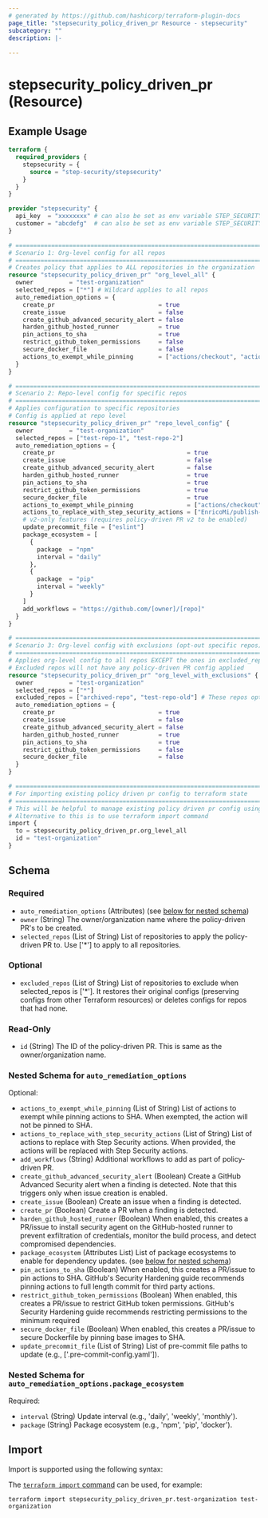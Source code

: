 ```yaml
---
# generated by https://github.com/hashicorp/terraform-plugin-docs
page_title: "stepsecurity_policy_driven_pr Resource - stepsecurity"
subcategory: ""
description: |-
  
---
```


# stepsecurity_policy_driven_pr (Resource)



## Example Usage

```terraform
terraform {
  required_providers {
    stepsecurity = {
      source = "step-security/stepsecurity"
    }
  }
}

provider "stepsecurity" {
  api_key  = "xxxxxxxx" # can also be set as env variable STEP_SECURITY_API_KEY
  customer = "abcdefg"  # can also be set as env variable STEP_SECURITY_CUSTOMER
}

# ============================================================================
# Scenario 1: Org-level config for all repos
# ============================================================================
# Creates policy that applies to ALL repositories in the organization
resource "stepsecurity_policy_driven_pr" "org_level_all" {
  owner          = "test-organization"
  selected_repos = ["*"] # Wildcard applies to all repos
  auto_remediation_options = {
    create_pr                             = true
    create_issue                          = false
    create_github_advanced_security_alert = false
    harden_github_hosted_runner           = true
    pin_actions_to_sha                    = true
    restrict_github_token_permissions     = false
    secure_docker_file                    = false
    actions_to_exempt_while_pinning       = ["actions/checkout", "actions/setup-node"]
  }
}

# ============================================================================
# Scenario 2: Repo-level config for specific repos
# ============================================================================
# Applies configuration to specific repositories
# Config is applied at repo level
resource "stepsecurity_policy_driven_pr" "repo_level_config" {
  owner          = "test-organization"
  selected_repos = ["test-repo-1", "test-repo-2"]
  auto_remediation_options = {
    create_pr                                     = true
    create_issue                                  = false
    create_github_advanced_security_alert         = false
    harden_github_hosted_runner                   = true
    pin_actions_to_sha                            = true
    restrict_github_token_permissions             = true
    secure_docker_file                            = true
    actions_to_exempt_while_pinning               = ["actions/checkout", "actions/setup-node"]
    actions_to_replace_with_step_security_actions = ["EnricoMi/publish-unit-test-result-action"]
    # v2-only features (requires policy-driven PR v2 to be enabled)
    update_precommit_file = ["eslint"]
    package_ecosystem = [
      {
        package  = "npm"
        interval = "daily"
      },
      {
        package  = "pip"
        interval = "weekly"
      }
    ]
    add_workflows = "https://github.com/[owner]/[repo]"
  }
}

# ============================================================================
# Scenario 3: Org-level config with exclusions (opt-out specific repos)
# ============================================================================
# Applies org-level config to all repos EXCEPT the ones in excluded_repos
# Excluded repos will not have any policy-driven PR config applied
resource "stepsecurity_policy_driven_pr" "org_level_with_exclusions" {
  owner          = "test-organization"
  selected_repos = ["*"]
  excluded_repos = ["archived-repo", "test-repo-old"] # These repos opt-out
  auto_remediation_options = {
    create_pr                             = true
    create_issue                          = false
    create_github_advanced_security_alert = false
    harden_github_hosted_runner           = true
    pin_actions_to_sha                    = true
    restrict_github_token_permissions     = false
    secure_docker_file                    = false
  }
}

# ============================================================================
# For importing existing policy driven pr config to terraform state
# ============================================================================
# This will be helpful to manage existing policy driven pr config using terraform
# Alternative to this is to use terraform import command
import {
  to = stepsecurity_policy_driven_pr.org_level_all
  id = "test-organization"
}
```

<!-- schema generated by tfplugindocs -->
## Schema

### Required

- `auto_remediation_options` (Attributes) (see [below for nested schema](#nestedatt--auto_remediation_options))
- `owner` (String) The owner/organization name where the policy-driven PR's to be created.
- `selected_repos` (List of String) List of repositories to apply the policy-driven PR to. Use ['*'] to apply to all repositories.

### Optional

- `excluded_repos` (List of String) List of repositories to exclude when selected_repos is ['*']. It restores their original configs (preserving configs from other Terraform resources) or deletes configs for repos that had none.

### Read-Only

- `id` (String) The ID of the policy-driven PR. This is same as the owner/organization name.

<a id="nestedatt--auto_remediation_options"></a>
### Nested Schema for `auto_remediation_options`

Optional:

- `actions_to_exempt_while_pinning` (List of String) List of actions to exempt while pinning actions to SHA. When exempted, the action will not be pinned to SHA.
- `actions_to_replace_with_step_security_actions` (List of String) List of actions to replace with Step Security actions. When provided, the actions will be replaced with Step Security actions.
- `add_workflows` (String) Additional workflows to add as part of policy-driven PR.
- `create_github_advanced_security_alert` (Boolean) Create a GitHub Advanced Security alert when a finding is detected. Note that this triggers only when issue creation is enabled.
- `create_issue` (Boolean) Create an issue when a finding is detected.
- `create_pr` (Boolean) Create a PR when a finding is detected.
- `harden_github_hosted_runner` (Boolean) When enabled, this creates a PR/issue to install security agent on the GitHub-hosted runner to prevent exfiltration of credentials, monitor the build process, and detect compromised dependencies.
- `package_ecosystem` (Attributes List) List of package ecosystems to enable for dependency updates. (see [below for nested schema](#nestedatt--auto_remediation_options--package_ecosystem))
- `pin_actions_to_sha` (Boolean) When enabled, this creates a PR/issue to pin actions to SHA. GitHub's Security Hardening guide recommends pinning actions to full length commit for third party actions.
- `restrict_github_token_permissions` (Boolean) When enabled, this creates a PR/issue to restrict GitHub token permissions. GitHub's Security Hardening guide recommends restricting permissions to the minimum required
- `secure_docker_file` (Boolean) When enabled, this creates a PR/issue to secure Dockerfile by pinning base images to SHA.
- `update_precommit_file` (List of String) List of pre-commit file paths to update (e.g., ['.pre-commit-config.yaml']).

<a id="nestedatt--auto_remediation_options--package_ecosystem"></a>
### Nested Schema for `auto_remediation_options.package_ecosystem`

Required:

- `interval` (String) Update interval (e.g., 'daily', 'weekly', 'monthly').
- `package` (String) Package ecosystem (e.g., 'npm', 'pip', 'docker').

## Import

Import is supported using the following syntax:

The [`terraform import` command](https://developer.hashicorp.com/terraform/cli/commands/import) can be used, for example:

```shell
terraform import stepsecurity_policy_driven_pr.test-organization test-organization
```

